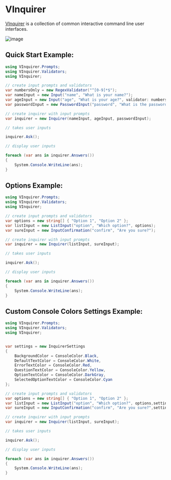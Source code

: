 # VInquirer
[VInquirer](https://www.nuget.org/packages/VInquirer) is a collection of common interactive command line user interfaces.

![image](https://github.com/VikashChauhan51/vinquirer/assets/14816038/ca5c0d6a-b27c-4328-967e-973f173eefd3)


## Quick Start Example:

``` C#
using VInquirer.Prompts;
using VInquirer.Validators;
using VInquirer;

// create input prompts and validators
var numbersOnly = new RegexValidator("^[0-9]*$");
var nameInput = new Input("name", "What is your name?");
var ageInput = new Input("age", "What is your age?", validator: numbersOnly);
var passwordInput = new PasswordInput("password", "What is the password?");

// create inquirer with input prompts
var inquirer = new Inquirer(nameInput, ageInput, passwordInput);

// takes user inputs

inquirer.Ask();

// display user inputs

foreach (var ans in inquirer.Answers())
{
    System.Console.WriteLine(ans);
}

```
## Options Example:

``` C#
using VInquirer.Prompts;
using VInquirer.Validators;
using VInquirer;

// create input prompts and validators
var options = new string[] { "Option 1", "Option 2" };
var listInput = new ListInput("option", "Which option?", options);
var sureInput = new InputConfirmation("confirm", "Are you sure?");

// create inquirer with input prompts
var inquirer = new Inquirer(listInput, sureInput);

// takes user inputs

inquirer.Ask();

// display user inputs

foreach (var ans in inquirer.Answers())
{
    System.Console.WriteLine(ans);
}

```

## Custom Console Colors Settings Example:

``` C#
using VInquirer.Prompts;
using VInquirer.Validators;
using VInquirer;


var settings = new InquirerSettings
{
    BackgroundColor = ConsoleColor.Black,
    DefaultTextColor = ConsoleColor.White,
    ErrorTextColor = ConsoleColor.Red,
    QuestionTextColor = ConsoleColor.Yellow,
    OptionTextColor = ConsoleColor.DarkGray,
    SelectedOptionTextColor = ConsoleColor.Cyan
};

// create input prompts and validators
var options = new string[] { "Option 1", "Option 2" };
var listInput = new ListInput("option", "Which option?", options,settings: settings);
var sureInput = new InputConfirmation("confirm", "Are you sure?",settings: settings with { QuestionTextColor = ConsoleColor.Cyan });

// create inquirer with input prompts
var inquirer = new Inquirer(listInput, sureInput);

// takes user inputs

inquirer.Ask();

// display user inputs

foreach (var ans in inquirer.Answers())
{
    System.Console.WriteLine(ans);
}

```
